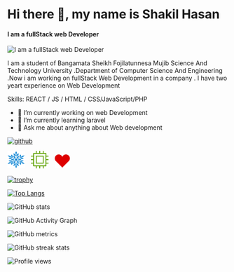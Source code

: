 # Hi there 👋, my name is Shakil Hasan
#### I am a fullStack web Developer 
![I am a fullStack web Developer ](https://scontent.fdac5-1.fna.fbcdn.net/v/t39.30808-6/329866894_1390585331508705_1953296151620894588_n.jpg?_nc_cat=109&ccb=1-7&_nc_sid=730e14&_nc_eui2=AeFqwi3i_gwFiBqkYFdM6ljOXKNP8G8uMY9co0_wby4xj_FfTJmpxxT99wgMiqpoiJfVeEM9AE9LA8ZE9N8DMJz5&_nc_ohc=MVut6vSmuLYAX8AmuhM&_nc_oc=AQmEcf2nWLh04BgfOmeJshrWQEZ4YLh5u7kSj12nskpoCwl5ElC1mQXRtWj-fm2gk80&_nc_ht=scontent.fdac5-1.fna&oh=00_AfAqNNfz8c7MAPU2SqcHGcFyEqIh9d32jeUxrF2nCRp6Xw&oe=63EB3D02)

I am a student of Bangamata Sheikh Fojilatunnesa Mujib Science And Technology University .Department of Computer Science And Engineering .Now i am working on fullStack Web Development in a company . I have two yeart experience on Web Development 

Skills:  REACT / JS / HTML / CSS/JavaScript/PHP

- 🔭 I’m currently working on web Development 
- 🌱 I’m currently learning laravel 
- 💬 Ask me about anything about Web development 


[<img src='https://cdn.jsdelivr.net/npm/simple-icons@3.0.1/icons/github.svg' alt='github' height='40'>](https://github.com/Shakilhasan347)  

<a href='https://archiveprogram.github.com/'><img src='https://raw.githubusercontent.com/acervenky/animated-github-badges/master/assets/acbadge.gif' width='40' height='40'></a> <a href='https://docs.github.com/en/developers'><img src='https://raw.githubusercontent.com/acervenky/animated-github-badges/master/assets/devbadge.gif' width='40' height='40'></a> <a href='https://docs.github.com/en/github/supporting-the-open-source-community-with-github-sponsors'><img src='https://raw.githubusercontent.com/acervenky/animated-github-badges/master/assets/sponsorbadge.gif' width='35' height='35'></a> 

[![trophy](https://github-profile-trophy.vercel.app/?username=Shakilhasan347)](https://github.com/ryo-ma/github-profile-trophy)

[![Top Langs](https://github-readme-stats.vercel.app/api/top-langs/?username=Shakilhasan347)](https://github.com/anuraghazra/github-readme-stats)

![GitHub stats](https://github-readme-stats.vercel.app/api?username=Shakilhasan347&show_icons=true&count_private=true)  

![GitHub Activity Graph](https://activity-graph.herokuapp.com/graph?username=Shakilhasan347)  

![GitHub metrics](https://metrics.lecoq.io/Shakilhasan347)  

![GitHub streak stats](https://streak-stats.demolab.com/?user=Shakilhasan347)  

![Profile views](https://gpvc.arturio.dev/Shakilhasan347)  
